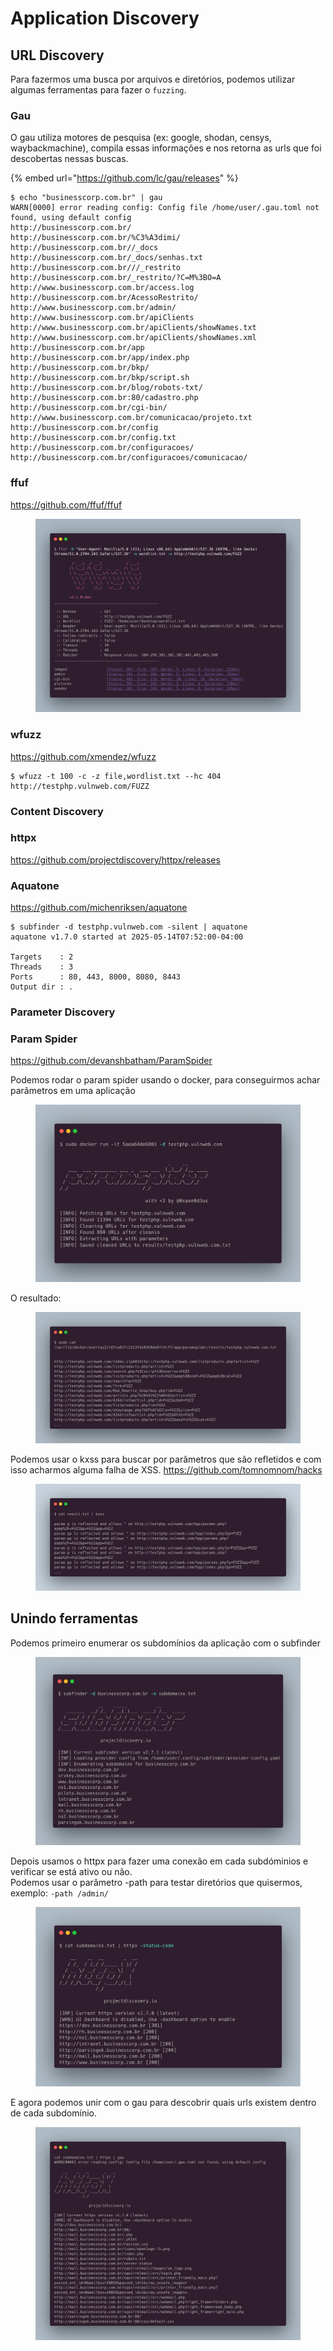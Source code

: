 # Application Discovery

## URL Discovery

Para fazermos uma busca por arquivos e diretórios, podemos utilizar algumas ferramentas para fazer o `fuzzing`.

### Gau

O gau utiliza motores de pesquisa (ex: google, shodan, censys, waybackmachine), compila essas informações e nos retorna as urls que foi descobertas nessas buscas.

{% embed url="https://github.com/lc/gau/releases" %}

```
$ echo "businesscorp.com.br" | gau 
WARN[0000] error reading config: Config file /home/user/.gau.toml not found, using default config 
http://businesscorp.com.br/
http://businesscorp.com.br/%C3%A3dimi/
http://businesscorp.com.br//_docs
http://businesscorp.com.br/_docs/senhas.txt
http://businesscorp.com.br///_restrito
http://businesscorp.com.br/_restrito/?C=M%3BO=A
http://www.businesscorp.com.br/access.log
http://businesscorp.com.br/AcessoRestrito/
http://www.businesscorp.com.br/admin/
http://www.businesscorp.com.br/apiClients
http://www.businesscorp.com.br/apiClients/showNames.txt
http://www.businesscorp.com.br/apiClients/showNames.xml
http://businesscorp.com.br/app
http://businesscorp.com.br/app/index.php
http://businesscorp.com.br/bkp/
http://businesscorp.com.br/bkp/script.sh
http://businesscorp.com.br/blog/robots-txt/
http://businesscorp.com.br:80/cadastro.php
http://businesscorp.com.br/cgi-bin/
http://www.businesscorp.com.br/comunicacao/projeto.txt
http://businesscorp.com.br/config
http://businesscorp.com.br/config.txt
http://businesscorp.com.br/configuracoes/
http://businesscorp.com.br/configuracoes/comunicacao/
```

### ffuf

https://github.com/ffuf/ffuf

<div align="right" data-full-width="false"><figure><img src="../.gitbook/assets/image.png" alt=""><figcaption></figcaption></figure></div>

### wfuzz

https://github.com/xmendez/wfuzz

```
$ wfuzz -t 100 -c -z file,wordlist.txt --hc 404 http://testphp.vulnweb.com/FUZZ
```

### Content Discovery

### httpx

https://github.com/projectdiscovery/httpx/releases

### Aquatone

https://github.com/michenriksen/aquatone

```
$ subfinder -d testphp.vulnweb.com -silent | aquatone
aquatone v1.7.0 started at 2025-05-14T07:52:00-04:00

Targets    : 2
Threads    : 3
Ports      : 80, 443, 8000, 8080, 8443
Output dir : .
```

### Parameter Discovery

### Param Spider

https://github.com/devanshbatham/ParamSpider

Podemos rodar o param spider usando o docker, para conseguirmos achar parâmetros em uma aplicação

<figure><img src="../.gitbook/assets/param-spider.png" alt=""><figcaption></figcaption></figure>

O resultado:

<figure><img src="../.gitbook/assets/param-spider-result.png" alt=""><figcaption></figcaption></figure>

Podemos usar o kxss para buscar por parâmetros que são refletidos e com isso acharmos alguma falha de XSS. https://github.com/tomnomnom/hacks



<figure><img src="../.gitbook/assets/kxss.png" alt=""><figcaption></figcaption></figure>

## Unindo ferramentas

Podemos primeiro enumerar os subdomínios da aplicação com o subfinder

<figure><img src="../.gitbook/assets/subfinder.png" alt=""><figcaption></figcaption></figure>

Depois usamos o httpx para fazer uma conexão em cada subdóminios e verificar se está ativo ou não.\
Podemos usar o parâmetro -path para testar diretórios que quisermos, exemplo: `-path /admin/`&#x20;



<figure><img src="../.gitbook/assets/httpx.png" alt=""><figcaption></figcaption></figure>

E agora podemos unir com o gau para descobrir quais urls existem dentro de cada subdomínio.

<figure><img src="../.gitbook/assets/httpx-gau.png" alt=""><figcaption></figcaption></figure>
